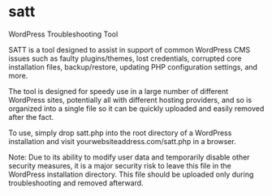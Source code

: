# satt
WordPress Troubleshooting Tool

SATT is a tool designed to assist in support of common WordPress CMS issues such as faulty plugins/themes, lost credentials, corrupted core installation files, backup/restore, updating PHP configuration settings, and more.

The tool is designed for speedy use in a large number of different WordPress sites, potentially all with different hosting providers, and so is organized into a single file so it can be quickly uploaded and easily removed after the fact.

To use, simply drop satt.php into the root directory of a WordPress installation and visit yourwebsiteaddress.com/satt.php in a browser.

Note: Due to its ability to modify user data and temporarily disable other security measures, it is a major security risk to leave this file in the WordPress installation directory.  This file should be uploaded only during troubleshooting and removed afterward.
